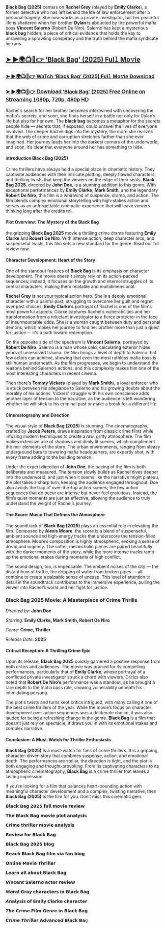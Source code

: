 **Black Bag (2025)** centers on **Rachel Grey** (played by **Emily Clarke**), a former detective who has left behind the life of law enforcement after a personal tragedy. She now works as a private investigator, but her peaceful life is shattered when her brother **Dylan** is abducted by the powerful mafia boss **Vincent Salerno** (Robert De Niro). Salerno has kept a mysterious **black bag** hidden, a piece of critical evidence that holds the key to unraveling a sprawling conspiracy and the truth behind the mafia syndicate he runs. 


## [➤ ►🌍📺📱👉 **'Black Bag'** (2025) Ful𝚕 Mo𝚟ie](https://tinyurl.com/mn9arx7x)

### [ ➤ ►🌍📺📱👉 WaTch **'Black Bag'** (2025) Ful𝚕 Mo𝚟ie Downl𝚘ad](https://tinyurl.com/mn9arx7x)

### [➤ ►🌍📺📱👉 𝖣𝗈𝗐𝗇𝗅𝗈𝖺𝖽 **'Black Bag'** (2025) 𝖥𝗋𝖾𝖾 𝖮𝗇𝗅𝗂𝗇𝖾 𝗈𝗇 𝖲𝗍𝗋𝖾𝖺𝗆𝗂𝗇𝗀 𝟣𝟢𝟪𝟢𝗉, 𝟩𝟤𝟢𝗉, 𝟦𝟪𝟢𝗉 𝖧𝖣](https://tinyurl.com/mn9arx7x)

Rachel’s search for her brother becomes intertwined with uncovering the mafia's secrets, and soon, she finds herself in a battle not only for Dylan’s life but also for her own. The **black bag** becomes a metaphor for the secrets people hide — secrets that, if exposed, could unravel the lives of everyone involved. The deeper Rachel digs into the mystery, the more she realizes that the web of crime and corruption stretches farther than she ever imagined. Her journey leads her into the darkest corners of the underworld, and soon, it’s clear that everyone around her has something to hide.


#### **Introduction Black Bag (2025)**

Crime thrillers have always held a special place in cinematic history. They captivate audiences with their intricate plotting, deeply flawed characters, and thrilling twists that keep the viewers on the edge of their seats. **Black Bag 2025**, directed by **John Doe**, is a stunning addition to this genre. With exceptional performances by **Emily Clarke**, **Mark Smith**, and the legendary **Robert De Niro**, this film is a whirlwind of suspense, drama, and action. The film blends complex emotional storytelling with high-stakes action and serves as an unforgettable cinematic experience that will leave viewers thinking long after the credits roll.



#### **Plot Overview: The Mystery of the Black Bag**

 the gripping **Black Bag 2025** movie a thrilling crime drama featuring **Emily Clarke** and **Robert De Niro**. With intense action, deep character arcs, and suspenseful twists, this film sets a new standard for the genre. Read our full review now.

#### **Character Development: Heart of the Story**

One of the standout features of **Black Bag** is its emphasis on character development. The movie doesn't simply rely on its action-packed sequences; instead, it focuses on the growth and internal struggles of its central characters, making them relatable and multidimensional.

**Rachel Grey** is not your typical action hero. She is a deeply emotional character with a painful past, struggling to overcome her guilt and regret over past choices. **Emily Clarke’s** portrayal of Rachel is one of the film's most powerful aspects. Clarke captures Rachel’s vulnerabilities and her transformation from a reluctant investigator to a fierce protector in the face of insurmountable odds. She is a woman caught between duty and personal demons, which makes her journey to find her brother more than just a quest for justice — it's a path toward redemption.

On the opposite side of the spectrum is **Vincent Salerno**, portrayed by **Robert De Niro**. Salerno is a man whose cold, calculating exterior hides years of unresolved trauma. De Niro brings a level of depth to Salerno that few actors can achieve, showing that even the most ruthless mafia boss is still human underneath. As the film progresses, we begin to understand the reasons behind Salerno’s actions, and this complexity makes him one of the most interesting characters in recent cinema.

Then there's **Tommy Vickers** (played by **Mark Smith**), a loyal enforcer who is stuck between his allegiance to Salerno and his growing doubts about the morality of his actions. Vickers’ struggle with his own conscience adds another layer of tension to the narrative, as the audience is left wondering whether he will stick to his criminal past or make a break for a different life.



#### **Cinematography and Direction**

The visual style of **Black Bag (2025)** is stunning. The cinematography, crafted by **Jacob Peters**, draws inspiration from classic crime films while infusing modern techniques to create a raw, gritty atmosphere. The film makes extensive use of shadows and dimly lit scenes, which complement the noir elements of the story. The urban environments, ranging from sleazy underground bars to towering mafia headquarters, are expertly shot, with every frame adding to the building tension.

Under the expert direction of **John Doe**, the pacing of the film is both deliberate and measured. The tension slowly builds as Rachel dives deeper into the underworld, and just when it seems like the narrative might plateau, the plot takes a sharp turn, keeping the audience engaged throughout. Doe also avoids the trap of over-the-top action scenes; the few action sequences that do occur are intense but never feel gratuitous. Instead, the film’s quiet moments are just as effective, allowing the audience to truly understand the weight of Rachel’s journey.



#### **The Score: Music That Defines the Atmosphere**

The soundtrack of **Black Bag (2025)** plays an essential role in elevating the film. Composed by **Alexis Moore**, the score is a blend of suspenseful, ambient sounds and high-energy tracks that underscore the tension-filled atmosphere. Moore’s composition is highly atmospheric, evoking a sense of dread and urgency. The softer, melancholic pieces are paired beautifully with the darker moments of the story, while the more intense tracks ramp up the emotional stakes during moments of high conflict.

The sound design, too, is impeccable. The ambient noises of the city — the distant hum of traffic, the dripping of water from broken pipes — all combine to create a palpable sense of unease. This level of attention to detail in the soundtrack contributes to the immersive experience, pulling the viewer into Rachel’s world and her fight for justice.


### **Black Bag 2025 Movie: A Masterpiece of Crime Thrills**

*Directed by:* **John Doe**

*Starring:* **Emily Clarke, Mark Smith, Robert De Niro**  

*Genre:* **Crime, Thriller**  

*Release Date:* **2025**


#### **Critical Reception: A Thrilling Crime Epic**

Upon its release, **Black Bag 2025** quickly garnered a positive response from both critics and audiences. The movie was praised for its compelling performances, particularly that of **Emily Clarke**, whose portrayal of a conflicted private investigator struck a chord with viewers. Critics also noted that **Robert De Niro’s** performance was a standout, as he brought a rare depth to the mafia boss role, showing vulnerability beneath his intimidating persona.

The plot's twists and turns kept critics intrigued, with many calling it one of the best crime thrillers of the year. While the movie’s focus on character development over action sequences was a deliberate choice, it was also lauded for being a refreshing change in the genre. **Black Bag** is a film that doesn't just rely on spectacle; it draws you in with its emotional stakes and complex narrative.



#### **Conclusion: A Must-Watch for Thriller Enthusiasts**

**Black Bag (2025)** is a must-watch for fans of crime thrillers. It is a gripping, character-driven story that combines suspense, action, and emotional depth. The performances are stellar, the direction is tight, and the plot is both engaging and thought-provoking. From its captivating characters to its atmospheric cinematography, **Black Bag** is a crime thriller that leaves a lasting impression.

If you’re looking for a film that balances heart-pounding action with meaningful character development and a complex, twisting narrative, then **Black Bag (2025)** is the film for you. Don’t miss this cinematic gem.



𝗕𝗹𝗮𝗰𝗸 𝗕𝗮𝗴 𝟮𝟬𝟮𝟱 𝗳𝘂𝗹𝗹 𝗺𝗼𝘃𝗶𝗲 𝗿𝗲𝘃𝗶𝗲𝘄  

𝗧𝗵𝗲 𝗕𝗹𝗮𝗰𝗸 𝗕𝗮𝗴 𝗺𝗼𝘃𝗶𝗲 𝗽𝗹𝗼𝘁 𝗮𝗻𝗮𝗹𝘆𝘀𝗶𝘀  

𝗖𝗿𝗶𝗺𝗲 𝘁𝗵𝗿𝗶𝗹𝗹𝗲𝗿 𝗺𝗼𝘃𝗶𝗲 𝗮𝗻𝗮𝗹𝘆𝘀𝗶𝘀  

𝗥𝗲𝘃𝗶𝗲𝘄 𝗳𝗼𝗿 𝗕𝗹𝗮𝗰𝗸 𝗕𝗮𝗴  

𝗕𝗹𝗮𝗰𝗸 𝗕𝗮𝗴 𝟮𝟬𝟮𝟱 𝗯𝗹𝗼𝗴  

𝗥𝗲𝗮𝗰𝗵 𝗕𝗹𝗮𝗰𝗸 𝗕𝗮𝗴 𝗳𝗶𝗹𝗺 𝘃𝗶𝗮 𝗳𝗮𝗻 𝗯𝗹𝗼𝗴  

𝗢𝗻𝗹𝗶𝗻𝗲 𝗠𝗮𝘃𝗶𝗮 𝗧𝗵𝗿𝗶𝗹𝗹𝗲𝗿  

𝙇𝙚𝗮𝗿𝗻 𝗮𝗹𝗹 𝗮𝗯𝗼𝘂𝘁 𝗕𝗹𝗮𝗰𝗸 𝗕𝗮𝗴  

𝙑𝙞𝗻𝗰𝗲𝗻𝙩 𝗦𝗮𝗹𝗲𝗿𝗻𝗼 𝗮𝗰𝘁𝗼𝗿 𝗿𝗲𝘃𝗶𝗲𝘄  

𝙈𝙤𝗿𝗮𝗹 𝗚𝗿𝗮𝙮 𝗰𝗵𝗮𝗿𝗮𝗰𝘁𝗲𝗿𝘀 𝗶𝗻 𝗕𝗹𝗮𝗰𝗸 𝗕𝗮𝗴  

𝘼𝗻𝗮𝗹𝘆𝘀𝗶𝘀 𝗼𝗳 𝗘𝗺𝗶𝗹𝘆 𝘾𝗹𝗮𝗿𝗸𝗲 𝗰𝗵𝗮𝗿𝗮𝗰𝘁𝗲𝗿  

𝙏𝙝𝗲 𝗖𝗿𝗶𝗺𝗲 𝗙𝗶𝗹𝗺 𝗚𝗲𝗻𝗿𝗲 𝗶𝗻 𝗕𝗹𝗮𝗰𝗸 𝗕𝗮𝗴  

𝘾𝙧𝙞𝙢𝙚 𝙏𝙝𝙧𝙞𝗹𝗹𝗲𝗿 𝗔𝙙𝙫𝗮𝗻𝙘𝗲𝙙 𝗕𝗹𝗮𝗰𝗸 𝗕𝗮𝗀
